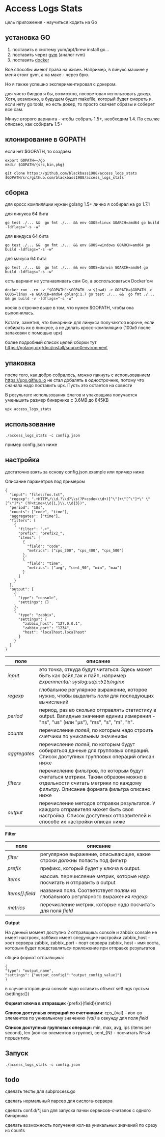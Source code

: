 Access Logs Stats
=================

цель приложения - научиться кодить на Go

установка GO
------------

1) поставить в систему yum/apt/brew install go...
2) поставить через [gvm](https://github.com/moovweb/gvm#installing) (аналог rvm)
3) поставить [docker](https://www.docker.com/products/overview)

Все способы имеют права на жизнь. Например, в линукс машине у меня стоит gvm, 
а на маке - через брю.

Но я также успешно экспериментировал с докером. 

для чисто билдов я бы, возможно, посоветовал использовать докер.
Хотя, возможно, в будущем будет makefile, который будет смореть и, если нету go tools, но есть докер,
 то просто скачает образы и соберет все сам.
  
  Минус второго варианта - чтобы собрать 1.5+, необходим 1.4. По ссылке описано, как собирать 1.5+

клонирование в GOPATH
---------------------

если нет $GOPATH, то создаем
```
export GOPATH=~/go
mkdir $GOPATH/{src,bin,pkg}
```

```
git clone https://github.com/blackbass1988/access_logs_stats $GOPATH/src/github.com/blackbass1988/access_logs_stats
```

сборка
------

для кросс компиляции нужен golang 1.5+
лично я собирал на go 1.7.1

для линукса 64 бита
```
go test ./... &&  go fmt ./... && env GOOS=linux GOARCH=amd64 go build -ldflags="-s -w"
```


для виндуса 64 бита
```
go test ./... &&  go fmt ./... && env GOOS=windows GOARCH=amd64 go build -ldflags="-s -w"
```


для макуса 64 бита
```
go test ./... &&  go fmt ./... && env GOOS=darwin GOARCH=amd64 go build -ldflags="-s -w"
```

есть вариант не устанавливать сам Go, а воспользоваться Docker'ом

```
docker run --rm -v "$GOPATH":$GOPATH -w $(pwd) -e GOPATH=$GOPATH -e GOOS=linux -e GOARCH=amd64 golang:1.7 go test ./... &&  go fmt ./... && go build -v -ldflags="-s -w"
```

косяк в строчке выше в том, что нужен $GOPATH, чтобы она выполнилась. 

Кстати, заметил, что бинарники для линукса получаются короче,
 если собирать их в линкусе, а не делать кросс-компиляцию (100кб после запаковки с помощью upx)

более подробный список целей сборки тут https://golang.org/doc/install/source#environment

упаковка
--------

после того, как добро собралось, можно пакнуть с использованием https://upx.github.io
не стал добалять в однострочник, потому что сначала надо поставить upx.
Пусть это остается на совести

В результате использования флагов и упаковщика получается уменьшить размер бинарника с 3.6MB до 845KB

```
upx access_logs_stats
```

использование
-------------

```
./access_logs_stats -c config.json
```

пример config.json ниже

настройка 
---------

достаточно взять за основу config.json.example или пример ниже

Описание параметров под примером

```
{
  "input": "file::foo.txt",
  "regexp": ".+HTTP\/\\d.?\\d?\\s(?P<code>\\d+)[^\"]+\"[^\"]*\" \"[^\"]*\" (?P<time>\\d{1,}\\.\\d{3})",
  "period": "10s",
  "counts": ["code", "time"],
  "aggregates": ["time"],
  "filters": [
    {
      "filter": ".+",
      "prefix": "prefix2_",
      "items": [
        {
          "field": "code",
          "metrics": ["cps_200", "cps_400", "cps_500"]
        },
        {
          "field": "time",
          "metrics": ["avg", "cent_90", "min", "max"]
        }
      ]
    }
  ],
  "output": [
    {
      "type": "console",
      "settings": {}
    },
    {
      "type": "zabbix",
      "settings": {
        "zabbix_host": "127.0.0.1",
        "zabbix_port": "1234",
        "host": "localhost.localhost"
      }
    }
  ]
}

```

|поле|описание|
|----|------|
|*input*| это точка, откуда будут читаться. Здесь может быть как файл,так и пайп, например. *Experimental: syslog:udp::515/nginx*|
|*regexp*|глобальное регулярное выражение, которое нужно, чтобы выделить _поля_ для последующих вычислений|
|*period*|период, раз во сколько отправлять статистику в output. Валидные значения единиц измерения - "ns", "us" (или "µs"), "ms", "s", "m", "h".|
|*counts*|перечисление _полей_, по которым надо строить счетчики по уникальным значениям|
|*aggregates*|перечисление _полей_, по которым будут собираться данные для групповых операций. Список доступных групповых операций описан ниже|
|*filters*|перечисление фильтров, по которым будут считаться метрики. Таким образом можно в отдельности считать метрики по каждому фильтру. Описание формата фильтра описано ниже|
|*output*|перечисление методов отправки результатов. У каждого отправителя  может быть своя настройка. Список доступных отправителей и способе их настройки описан ниже|

**Filter**

|поле|описание|
|----|------|
|*filter*| регулярное выражение, описывающее, какие строки должны попасть под фильтр |
|*prefix*| префикс, который будет у ключа в output. |
|*items*| массив. перечисление метрик, которые надо посчитать и отправить в output |
|*items[].field*| названия поля. Соответствует полям из глобального регулярного выражения _regexp_ |
|*metrics*| перечисление метрик, которые надо посчитать для поля _field_|

**Output**

На данный момент доступно 2 отправщика: console и zabbix
console не имеет настроек, заббикс имеет следующие настройки
zabbix_host - хост сервера zabbix, 
zabbix_port - порт сервера zabbix, 
host - имя хоста, которым будет представляться приложение при отправке результатов

общий формат отправщика:

```
{
"type": "output_name",
"settings": {"output_config1":"output_config_value1"}
}
```

в случае отправщика console надо оставить объект settings пустым (settings:{})

**Формат ключа в отправщик**
{prefix}{field}{metric}

**Список доступных операций со счетчиками:**
cps_{val} - кол-во элементов по уникальному значению _{val}_ в секунду для поля _field_

**Список доступных групповых операци:**
 min, max, avg, ips (items per second), len (кол-во элементов в группе), 
cent_{N} - посчитать N-ый перцентиль



Запуск
------

```
./access_logs_stats -c config.json
```


todo
-----------------

сделать тесты для subprocess.go

сделать нормальный парсер для сислогa-сервера

сделать conf.d/*.json для запуска пачки сервисов-считалок с одного бинарника

сделать возможность получения кол-ва уникальных значений по срезу из counts
